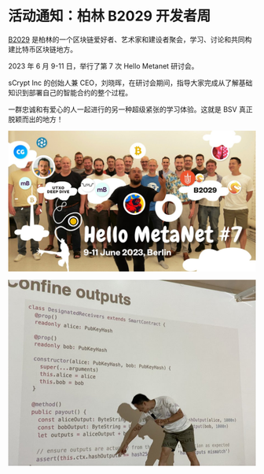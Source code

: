 # 活动通知：柏林 B2029 开发者周


[B2029](https://www.b2029.org/about-us) 是柏林的一个区块链爱好者、艺术家和建设者聚会，学习、讨论和共同构建比特币区块链地方。

2023 年 6 月 9-11 日，举行了第 7 次 Hello Metanet 研讨会。

sCrypt Inc 的创始人兼 CEO，刘晓晖，在研讨会期间，指导大家完成从了解基础知识到部署自己的智能合约的整个过程。


一群忠诚和有爱心的人一起进行的另一种超级紧张的学习体验。这就是 BSV 真正脱颖而出的地方！

![](./2.jpg)

![](./1.jpg)
